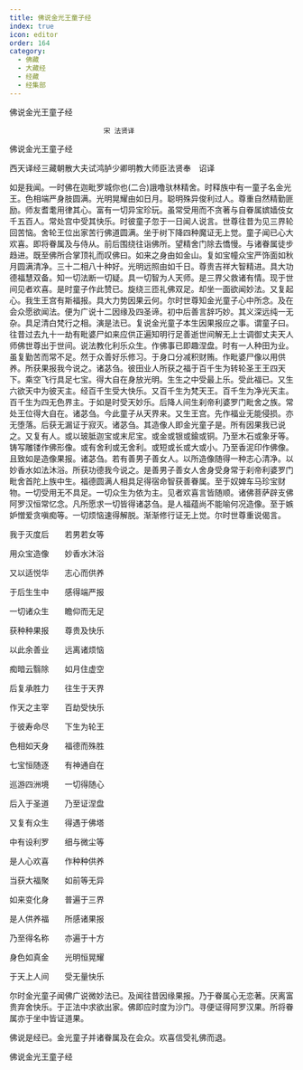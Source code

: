 ```yaml
---
title: 佛说金光王童子经
index: true
icon: editor
order: 164
category:
  - 佛藏
  - 大藏经
  - 经藏
  - 经集部
---
```


  佛说金光王童子经  

                        　　宋 法贤译  

佛说金光王童子经  

西天译经三藏朝散大夫试鸿胪少卿明教大师臣法贤奉　诏译  

如是我闻。一时佛在迦毗罗城你也(二合)誐噜驮林精舍。时释族中有一童子名金光王。色相端严身肢圆满。光明晃耀由如日月。聪明殊异俊利过人。尊重自然精勤匪励。师友耆耄用律其心。富有一切异宝珍玩。虽常受用而不贪著与自眷属嫔嫱伎女千五百人。常处宫中受其快乐。时彼童子忽于一日闻人说言。世尊往昔为见三界轮回苦恼。舍轮王位出家苦行佛道圆满。坐于树下降四种魔证无上觉。童子闻已心大欢喜。即将眷属及与侍从。前后围绕往诣佛所。望精舍门除去憍慢。与诸眷属徒步趋进。既至佛所合掌顶礼而叹佛曰。如来之身由如金山。复如宝幢众宝严饰面如秋月圆满清净。三十二相八十种好。光明远照由如千日。尊贵吉祥大智精进。具大功德福慧双备。知一切法断一切疑。具一切智为人天师。是三界父救诸有情。现于世间见者欢喜。是时童子作此赞已。旋绕三匝礼佛双足。却坐一面欲闻妙法。又复起心。我生王宫有斯福报。具大力势因果云何。尔时世尊知金光童子心中所念。及在会众愿欲闻法。便为广说十二因缘及四圣谛。初中后善言辞巧妙。其义深远纯一无杂。具足清白梵行之相。演是法已。复说金光童子本生因果报应之事。谓童子曰。往昔过去九十一劫有毗婆尸如来应供正遍知明行足善逝世间解无上士调御丈夫天人师佛世尊出于世间。说法教化利乐众生。作佛事已即趣涅盘。时有一人种田为业。虽复勤苦而常不足。然于众善好乐修习。于身口分减积财贿。作毗婆尸像以用供养。所获果报我今说之。诸苾刍。彼田业人所获之福于百千生为转轮圣王王四天下。乘空飞行具足七宝。得大自在身放光明。生生之中受最上乐。受此福已。又生六欲天中为彼天主。经百千生受大快乐。又百千生为梵天王。百千生为净光天主。百千生为四无色界主。于如是时受天妙乐。后降人间生刹帝利婆罗门毗舍之族。常处王位得大自在。诸苾刍。今此童子从天界来。又生王宫。先作福业无能侵损。亦无堕落。后获无漏证于寂灭。诸苾刍。其造像人即金光童子是。所有因果我已说之。又复有人。或以玻胝迦宝或末尼宝。或金或银或鍮或铜。乃至木石或象牙等。铸写雕镂作佛形像。或有舍利或无舍利。或短或长或大或小。乃至香泥印作佛像。且致如是造像果报。诸苾刍。若有善男子善女人。以所造像随得一种志心清净。以妙香水如法沐浴。所获功德我今说之。是善男子善女人舍身受身常于刹帝利婆罗门毗舍首陀上族中生。福德圆满人相具足得宿命智获善眷属。至于奴婢车马珍宝财物。一切受用无不具足。一切众生为依为主。见者欢喜言皆随顺。诸佛菩萨辟支佛阿罗汉恒常忆念。凡所愿求一切皆得诸苾刍。是人福蕴尚不能喻何况造像。至于嫉妒憎爱贪嗔痴等。一切烦恼速得解脱。渐渐修行证无上觉。尔时世尊重说偈言。  

我于灭度后　　若男若女等  

用众宝造像　　妙香水沐浴  

又以适悦华　　志心而供养  

于后生生中　　感得端严报  

一切诸众生　　瞻仰而无足  

获种种果报　　尊贵及快乐  

以此余善业　　远离诸烦恼  

痴暗云翳除　　如月住虚空  

后复承胜力　　往生于天界  

作天之主宰　　百劫受快乐  

于彼寿命尽　　下生为轮王  

色相如天身　　福德而殊胜  

七宝恒随逐　　有神通自在  

巡游四洲境　　一切得随心  

后入于圣道　　乃至证涅盘  

又复有众生　　得遇于佛塔  

中有设利罗　　细与微尘等  

是人心欢喜　　作种种供养  

当获大福聚　　如前等无异  

如来变化身　　普遍于三界  

是人供养福　　所感诸果报  

乃至得名称　　亦遍于十方  

身色如真金　　光明恒晃耀  

于天上人间　　受无量快乐  

尔时金光童子闻佛广说微妙法已。及闻往昔因缘果报。乃于眷属心无恋著。厌离富贵弃舍快乐。于正法中求欲出家。佛即应时度为沙门。寻便证得阿罗汉果。所将眷属亦于坐中皆证道果。  

佛说是经已。金光童子并诸眷属及在会众。欢喜信受礼佛而退。  

佛说金光王童子经  
